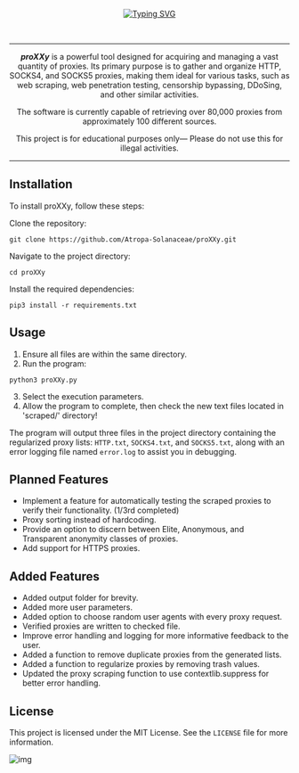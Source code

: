<a name="readme-top"></a>

<div align="center">

  [![Typing SVG](https://readme-typing-svg.demolab.com?font=Fira+Code&weight=200&size=98&duration=2000&pause=2000&color=831ACB&center=true&vCenter=true&width=1000&height=150&lines=%3C%7C---proXXy---%7C%3E)](https://git.io/typing-svg)

  <!-- BANNER -->
  <br />
  
 ---
***proXXy*** is a powerful tool designed for acquiring and managing a vast quantity of proxies. Its primary purpose is to gather and organize HTTP, SOCKS4, and SOCKS5 proxies, making them ideal for various tasks, such as web scraping, web penetration testing, censorship bypassing, DDoSing, and other similar activities. 

The software is currently capable of retrieving over 80,000 proxies from approximately 100 different sources.

  This project is for educational purposes only— Please do not use this for illegal activities.
</div>

---

## Installation

To install proXXy, follow these steps:

Clone the repository:
```
git clone https://github.com/Atropa-Solanaceae/proXXy.git
```
Navigate to the project directory:
```
cd proXXy
```
Install the required dependencies:
```
pip3 install -r requirements.txt
```
## Usage

1. Ensure all files are within the same directory.
2. Run the program:
```
python3 proXXy.py
```
3. Select the execution parameters.
4. Allow the program to complete, then check the new text files located in 'scraped/' directory!

The program will output three files in the project directory containing the regularized proxy lists: `HTTP.txt`, `SOCKS4.txt`, and `SOCKS5.txt`, along with an error logging file named `error.log` to assist you in debugging.

## Planned Features 
- Implement a feature for automatically testing the scraped proxies to verify their functionality. (1/3rd completed) 
- Proxy sorting instead of hardcoding.
- Provide an option to discern between Elite, Anonymous, and Transparent anonymity classes of proxies.
- Add support for HTTPS proxies.

## Added Features
- Added output folder for brevity.
- Added more user parameters.
- Added option to choose random user agents with every proxy request.
- Verified proxies are written to checked file.
- Improve error handling and logging for more informative feedback to the user.
- Added a function to remove duplicate proxies from the generated lists.
- Added a function to regularize proxies by removing trash values.
- Updated the proxy scraping function to use contextlib.suppress for better error handling.

## License

This project is licensed under the MIT License. See the `LICENSE` file for more information.

![img](https://user-images.githubusercontent.com/89823371/235329804-79367e5d-ef08-493e-9e4b-de9a51a5b503.png)

